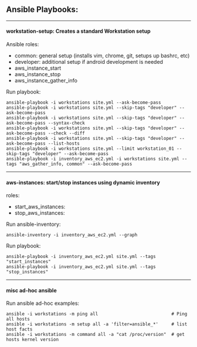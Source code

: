 ## Ansible Playbooks: 
---

#### workstation-setup: Creates a standard Workstation setup

Ansible roles:
- common: general setup (installs vim, chrome, git, setups up bashrc, etc)
- developer: additional setup if android development is needed
- aws_instance_start
- aws_instance_stop
- aws_instance_gather_info

Run playbook:
```
ansible-playbook -i workstations site.yml --ask-become-pass
ansible-playbook -i workstations site.yml --skip-tags "developer" --ask-become-pass
ansible-playbook -i workstations site.yml --skip-tags "developer" --ask-become-pass --syntax-check
ansible-playbook -i workstations site.yml --skip-tags "developer" --ask-become-pass --check --diff
ansible-playbook -i workstations site.yml --skip-tags "developer" --ask-become-pass --list-hosts
ansible-playbook -i workstations site.yml --limit workstation_01 --skip-tags "developer" --ask-become-pass
ansible-playbook -i inventory_aws_ec2.yml -i workstations site.yml --tags "aws_gather_info, common" --ask-become-pass
```
---
#### aws-instances: start/stop instances using dynamic inventory

roles:
- start_aws_instances: 
- stop_aws_instances: 

Run ansible-inventory:
```
ansible-inventory -i inventory_aws_ec2.yml --graph
```

Run playbook:
```
ansible-playbook -i inventory_aws_ec2.yml site.yml --tags "start_instances"
ansible-playbook -i inventory_aws_ec2.yml site.yml --tags "stop_instances"
```
---
#### misc ad-hoc ansible  

Run ansible ad-hoc  examples:
```
ansible -i workstations -m ping all                            # Ping all hosts
ansible -i workstations -m setup all -a 'filter=ansible_*'     # list host facts 
ansible -i workstations -m command all -a "cat /proc/version"  # get hosts kernel version 
```
